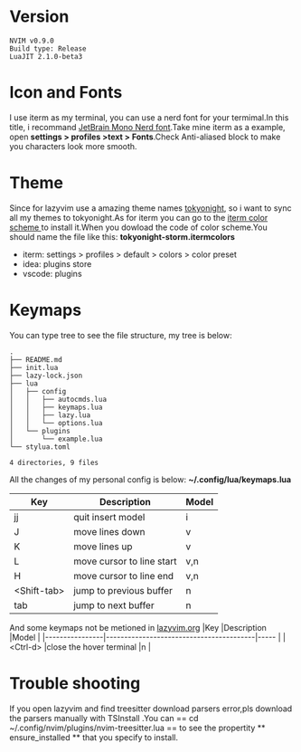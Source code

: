 # Version

```shell
NVIM v0.9.0
Build type: Release
LuaJIT 2.1.0-beta3
```
# Icon and Fonts

I use iterm as my terminal, you can use a nerd font for your termimal.In this title, i recommand [JetBrain Mono Nerd font](https://www.nerdfonts.com/#downloads).Take mine iterm as a example, open **settings > profiles >text > Fonts**.Check Anti-aliased block to make you characters look more smooth. 

# Theme
Since for lazyvim use a amazing theme names [tokyonight](https://github.com/enkia/tokyo-night-vscode-theme), so i want to sync all my themes to tokyonight.As for iterm you can go to the [ iterm color scheme ](https://iterm2colorschemes.com/) to install it.When you dowload the code of color scheme.You should name the file like this: **tokyonight-storm.itermcolors**
+ iterm: settings > profiles > default > colors > color preset
+ idea: plugins store
+ vscode: plugins

# Keymaps

You can type tree to see the file structure, my tree is below:
```shell
.
├── README.md
├── init.lua
├── lazy-lock.json
├── lua
│   ├── config
│   │   ├── autocmds.lua
│   │   ├── keymaps.lua
│   │   ├── lazy.lua
│   │   └── options.lua
│   └── plugins
│       └── example.lua
└── stylua.toml

4 directories, 9 files
```

All the changes of my personal config is below: **~/.config/lua/keymaps.lua**

|Key             |Description                              |Model |
|----------------|-----------------------------------------|----- |
|jj              |quit insert model                        |i     |
|J               |move lines down                          |v     |
|K               |move lines up                            |v     |
|L               |move cursor to line start                |v,n   |
|H               |move cursor to line end                  |v,n   |
|\<Shift-tab\>   |jump to previous buffer                  |n     |
|tab             |jump to next buffer                      |n     |

And some keymaps not be metioned in [lazyvim.org](https://www.lazyvim.org/keymaps)
|Key             |Description                              |Model |
|----------------|-----------------------------------------|----- |
|\<Ctrl-d\>      |close the hover terminal                 |n     |

# Trouble shooting

If you open lazyvim and find treesitter download parsers error,pls download the parsers manually with TSInstall <language>.You can == cd ~/.config/nvim/plugins/nvim-treesitter.lua == to see the propertity ** ensure_installed ** that you specify to install.
